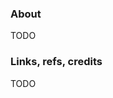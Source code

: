 ### About

TODO

### Links, refs, credits

TODO

<!-- [Formik with Yup](https://youtu.be/7Ophfq0lEAY?t=377) and [GitHub repo](https://github.com/nikitapryymak/formik-tutorial/tree/finished-files). -->

